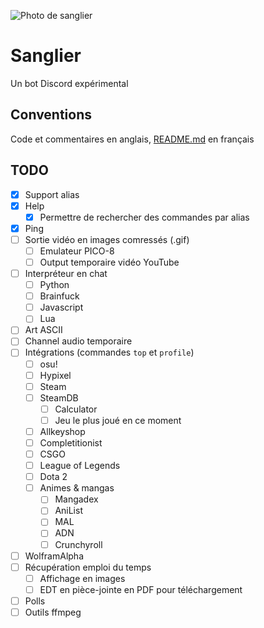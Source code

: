 ![Photo de sanglier](https://upload.wikimedia.org/wikipedia/commons/thumb/a/a4/Eberswalde_Zoo_12-2017_img2.jpg/1024px-Eberswalde_Zoo_12-2017_img2.jpg)

# Sanglier

Un bot Discord expérimental

## Conventions

Code et commentaires en anglais, [README.md](.) en français

## TODO

- [X] Support alias
- [X] Help
  - [X] Permettre de rechercher des commandes par alias
- [X] Ping
- [ ] Sortie vidéo en images comressés (.gif)
  - [ ] Emulateur PICO-8
  - [ ] Output temporaire vidéo YouTube
- [ ] Interpréteur en chat
  - [ ] Python
  - [ ] Brainfuck
  - [ ] Javascript
  - [ ] Lua
- [ ] Art ASCII
- [ ] Channel audio temporaire
- [ ] Intégrations (commandes ```top``` et ```profile```)
  - [ ] osu!
  - [ ] Hypixel
  - [ ] Steam
  - [ ] SteamDB
    - [ ] Calculator
    - [ ] Jeu le plus joué en ce moment
  - [ ] Allkeyshop
  - [ ] Completitionist
  - [ ] CSGO
  - [ ] League of Legends
  - [ ] Dota 2
  - [ ] Animes & mangas
    - [ ] Mangadex
    - [ ] AniList
    - [ ] MAL
    - [ ] ADN
    - [ ] Crunchyroll
- [ ] WolframAlpha
- [ ] Récupération emploi du temps
  - [ ] Affichage en images
  - [ ] EDT en pièce-jointe en PDF pour téléchargement
- [ ] Polls
- [ ] Outils ffmpeg
